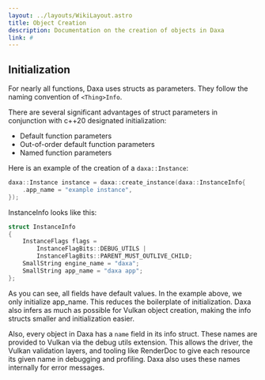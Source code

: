 ```yaml
---
layout: ../layouts/WikiLayout.astro
title: Object Creation
description: Documentation on the creation of objects in Daxa
link: #
---
```


## Initialization

For nearly all functions, Daxa uses structs as parameters. They follow the naming convention of `<Thing>Info`.

There are several significant advantages of struct parameters in conjunction with c++20 designated initialization:

- Default function parameters
- Out-of-order default function parameters
- Named function parameters

Here is an example of the creation of a `daxa::Instance`:

```cpp
daxa::Instance instance = daxa::create_instance(daxa::InstanceInfo{
    .app_name = "example instance",
});
```

InstanceInfo looks like this:

```cpp
struct InstanceInfo
{
    InstanceFlags flags =
        InstanceFlagBits::DEBUG_UTILS |
        InstanceFlagBits::PARENT_MUST_OUTLIVE_CHILD;
    SmallString engine_name = "daxa";
    SmallString app_name = "daxa app";
};
```

As you can see, all fields have default values. In the example above, we only initialize app_name. This reduces the boilerplate of initialization. Daxa also infers as much as possible for Vulkan object creation, making the info structs smaller and initialization easier.

Also, every object in Daxa has a `name` field in its info struct. These names are provided to Vulkan via the debug utils extension. This allows the driver, the Vulkan validation layers, and tooling like RenderDoc to give each resource its given name in debugging and profiling. Daxa also uses these names internally for error messages.
